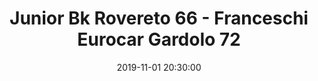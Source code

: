 ---
title: Junior Bk Rovereto 66 - Franceschi Eurocar Gardolo 72
date: 2019-11-01 20:30:00
squadra-a: Franceschi Eurocar Gardolo
punteggio-a: 66
squadra-b: Junior Bk Rovereto
punteggio-b: 72
partite/squadra: serie-d-19-20
luogo: SCUOLA M. ¿D. CHIESA¿
categoria: serie d
---